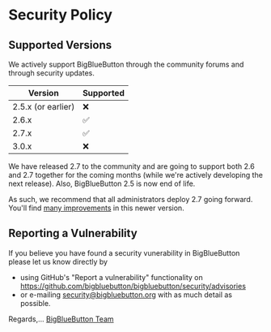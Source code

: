 # Security Policy

## Supported Versions

We actively support BigBlueButton through the community forums and through security updates.

| Version | Supported          |
| ------- | ------------------ |
| 2.5.x (or earlier)  | :x:    |
| 2.6.x   | :white_check_mark: |
| 2.7.x   | :white_check_mark: |
| 3.0.x   | :x: |

We have released 2.7 to the community and are going to support both 2.6 and 2.7 together for the coming months (while we're actively developing the next release).  Also, BigBlueButton 2.5 is now end of life.

As such, we recommend that all administrators deploy 2.7 going forward.  You'll find [many improvements](https://docs.bigbluebutton.org/2.7/new-features) in this newer version.

## Reporting a Vulnerability

If you believe you have found a security vunerability in BigBlueButton please let us know directly by 
- using GitHub's "Report a vulnerability" functionality on https://github.com/bigbluebutton/bigbluebutton/security/advisories
- or e-mailing security@bigbluebutton.org with as much detail as possible.

Regards,... [BigBlueButton Team](https://docs.bigbluebutton.org/support/faq.html#bigbluebutton-committer)
